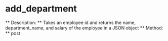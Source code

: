 # add_department
** Description: ** Takes an employee id and returns the name, department_name, and salary of the employee in a JSON object
** Method: ** post

